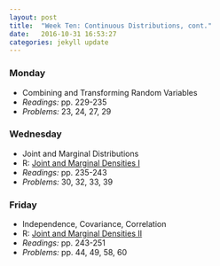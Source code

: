 ```yaml
---
layout: post
title:  "Week Ten: Continuous Distributions, cont."
date:   2016-10-31 16:53:27
categories: jekyll update
---
```


### Monday  
- Combining and Transforming Random Variables
- *Readings:* pp. 229-235
- *Problems:* 23, 24, 27, 29

### Wednesday
- Joint and Marginal Distributions
- R: <a href = "{{ site.baseurl }}/assets/week-10/joint-densities.html" target = "_blank">Joint and Marginal Densities I</a>
- *Readings:* pp. 235-243
- *Problems:* 30, 32, 33, 39

### Friday
- Independence, Covariance, Correlation
- R: <a href = "{{ site.baseurl }}/assets/week-10/joint-densities-2.html" target = "_blank">Joint and Marginal Densities II</a>
- *Readings:* pp. 243-251
- *Problems:* pp. 44, 49, 58, 60